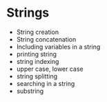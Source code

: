 # Strings

- String creation
- String concatenation
- Including variables in a string
- printing string
- string indexing
- upper case, lower case
- string splitting
- searching in a string
- substring
